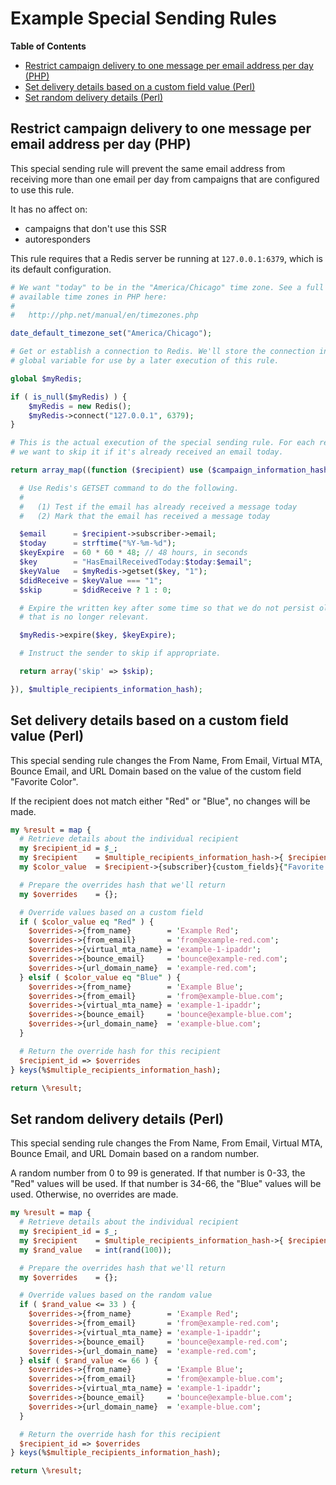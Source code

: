 # Example Special Sending Rules

<!-- START doctoc generated TOC please keep comment here to allow auto update -->
<!-- DON'T EDIT THIS SECTION, INSTEAD RE-RUN doctoc TO UPDATE -->
**Table of Contents**

- [Restrict campaign delivery to one message per email address per day (PHP)](#restrict-campaign-delivery-to-one-message-per-email-address-per-day-php)
- [Set delivery details based on a custom field value (Perl)](#set-delivery-details-based-on-a-custom-field-value-perl)
- [Set random delivery details (Perl)](#set-random-delivery-details-perl)

<!-- END doctoc generated TOC please keep comment here to allow auto update -->

## Restrict campaign delivery to one message per email address per day (PHP)

This special sending rule will prevent the same email address from receiving
more than one email per day from campaigns that are configured to use this
rule.

It has no affect on:

* campaigns that don't use this SSR
* autoresponders

This rule requires that a Redis server be running at `127.0.0.1:6379`, which is
its default configuration.

```php
# We want "today" to be in the "America/Chicago" time zone. See a full list of
# available time zones in PHP here:
#
#   http://php.net/manual/en/timezones.php

date_default_timezone_set("America/Chicago");

# Get or establish a connection to Redis. We'll store the connection in a
# global variable for use by a later execution of this rule.

global $myRedis;

if ( is_null($myRedis) ) {
    $myRedis = new Redis();
    $myRedis->connect("127.0.0.1", 6379);
}

# This is the actual execution of the special sending rule. For each recipient,
# we want to skip it if it's already received an email today.

return array_map((function ($recipient) use ($campaign_information_hash, $myRedis) {

  # Use Redis's GETSET command to do the following.
  #
  #   (1) Test if the email has already received a message today
  #   (2) Mark that the email has received a message today

  $email      = $recipient->subscriber->email;
  $today      = strftime("%Y-%m-%d");
  $keyExpire  = 60 * 60 * 48; // 48 hours, in seconds
  $key        = "HasEmailReceivedToday:$today:$email";
  $keyValue   = $myRedis->getset($key, "1");
  $didReceive = $keyValue === "1";
  $skip       = $didReceive ? 1 : 0;

  # Expire the written key after some time so that we do not persist old data
  # that is no longer relevant.

  $myRedis->expire($key, $keyExpire);

  # Instruct the sender to skip if appropriate.

  return array('skip' => $skip);

}), $multiple_recipients_information_hash);
```

## Set delivery details based on a custom field value (Perl)

This special sending rule changes the From Name, From Email, Virtual MTA,
Bounce Email, and URL Domain based on the value of the custom field "Favorite
Color".

If the recipient does not match either "Red" or "Blue", no changes will be made.

```perl
my %result = map {
  # Retrieve details about the individual recipient
  my $recipient_id = $_;
  my $recipient    = $multiple_recipients_information_hash->{ $recipient_id };
  my $color_value  = $recipient->{subscriber}{custom_fields}{"Favorite Color"};

  # Prepare the overrides hash that we'll return
  my $overrides    = {};

  # Override values based on a custom field
  if ( $color_value eq "Red" ) {
    $overrides->{from_name}        = 'Example Red';
    $overrides->{from_email}       = 'from@example-red.com';
    $overrides->{virtual_mta_name} = 'example-1-ipaddr';
    $overrides->{bounce_email}     = 'bounce@example-red.com';
    $overrides->{url_domain_name}  = 'example-red.com';
  } elsif ( $color_value eq "Blue" ) {
    $overrides->{from_name}        = 'Example Blue';
    $overrides->{from_email}       = 'from@example-blue.com';
    $overrides->{virtual_mta_name} = 'example-1-ipaddr';
    $overrides->{bounce_email}     = 'bounce@example-blue.com';
    $overrides->{url_domain_name}  = 'example-blue.com';
  }

  # Return the override hash for this recipient
  $recipient_id => $overrides
} keys(%$multiple_recipients_information_hash);

return \%result;
```

## Set random delivery details (Perl)

This special sending rule changes the From Name, From Email, Virtual MTA,
Bounce Email, and URL Domain based on a random number.

A random number from 0 to 99 is generated. If that number is 0-33, the "Red"
values will be used. If that number is 34-66, the "Blue" values will be used.
Otherwise, no overrides are made.

```perl
my %result = map {
  # Retrieve details about the individual recipient
  my $recipient_id = $_;
  my $recipient    = $multiple_recipients_information_hash->{ $recipient_id };
  my $rand_value   = int(rand(100));

  # Prepare the overrides hash that we'll return
  my $overrides    = {};

  # Override values based on the random value
  if ( $rand_value <= 33 ) {
    $overrides->{from_name}        = 'Example Red';
    $overrides->{from_email}       = 'from@example-red.com';
    $overrides->{virtual_mta_name} = 'example-1-ipaddr';
    $overrides->{bounce_email}     = 'bounce@example-red.com';
    $overrides->{url_domain_name}  = 'example-red.com';
  } elsif ( $rand_value <= 66 ) {
    $overrides->{from_name}        = 'Example Blue';
    $overrides->{from_email}       = 'from@example-blue.com';
    $overrides->{virtual_mta_name} = 'example-1-ipaddr';
    $overrides->{bounce_email}     = 'bounce@example-blue.com';
    $overrides->{url_domain_name}  = 'example-blue.com';
  }

  # Return the override hash for this recipient
  $recipient_id => $overrides
} keys(%$multiple_recipients_information_hash);

return \%result;
```
